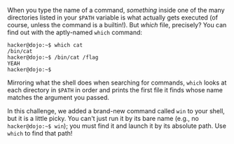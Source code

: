 When you type the name of a command, _something_ inside one of the many directories listed in your `$PATH` variable is what actually gets executed (of course, unless the command is a builtin!).
But _which_ file, precisely?
You can find out with the aptly-named `which` command:

```console
hacker@dojo:~$ which cat
/bin/cat
hacker@dojo:~$ /bin/cat /flag
YEAH
hacker@dojo:~$
```

Mirroring what the shell does when searching for commands, `which` looks at each directory in `$PATH` in order and prints the first file it finds whose name matches the argument you passed.

In this challenge, we added a brand-new command called `win` to your shell, but it is a little picky.
You can't just run it by its bare name (e.g., no `hacker@dojo:~$ win`); you must find it and launch it by its absolute path.
Use `which` to find that path!
